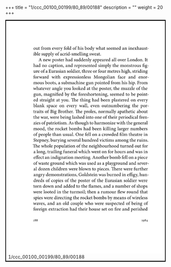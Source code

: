 +++
title = "1/ccc_00100_00199/80_89/00188"
description = ""
weight = 20
+++

<table style="border:2px solid black;max-width:800px;max-height:800px;" 
><tr><td>
<img class="center-fit-jpg"
src="/jpg_/out_jpg_1984__188.jpg">
1/ccc_00100_00199/80_89/00188
</img></td></tr></table>

